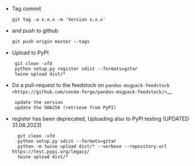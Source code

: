*   Tag commit

        git tag -a x.x.x -m 'Version x.x.x'

*   and push to github

        git push origin master --tags

*  Upload to PyPI

        git clean -xfd
        python setup.py register sdist --formats=gztar
        twine upload dist/*

*  Do a pull-request to the feedstock on `pandas-msgpack-feedstock <https://github.com/conda-forge/pandas-msgpack-feedstock/>`__

        update the version
        update the SHA256 (retrieve from PyPI)


* register has been deprecated, Uploading also to PyPI testing  (UPDATED 31.08.2023)

        git clean -xfd
        python setup.py sdist --formats=gztar
        python -m twine upload dist/* --verbose --repository-url https://test.pypi.org/legacy/
        twine upload dist/*

